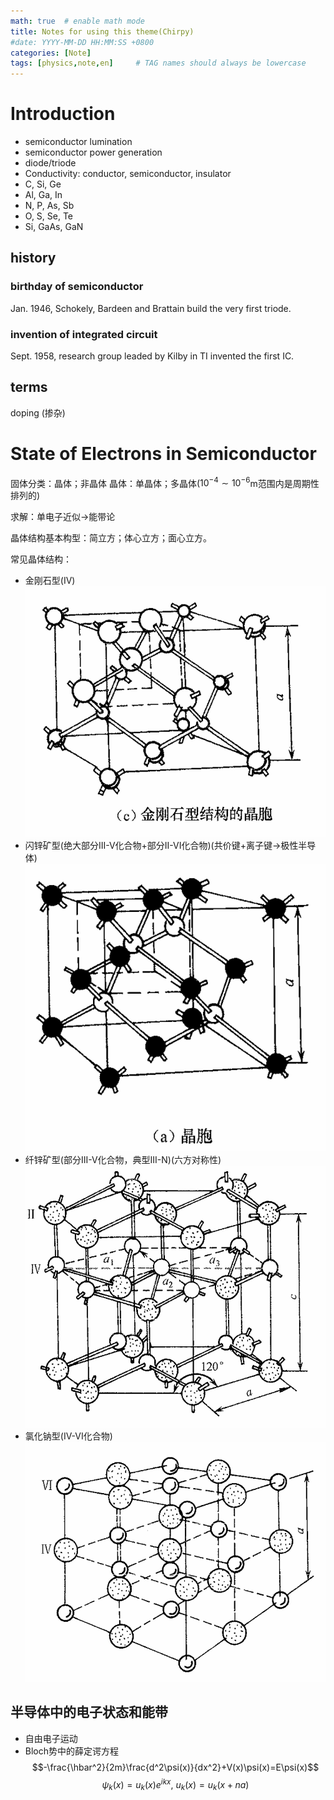 ```yaml
---
math: true  # enable math mode
title: Notes for using this theme(Chirpy)
#date: YYYY-MM-DD HH:MM:SS +0800
categories: [Note]
tags: [physics,note,en]     # TAG names should always be lowercase
---
```

# Introduction
- semiconductor lumination
- semiconductor power generation
- diode/triode
- Conductivity: conductor, semiconductor, insulator
- C, Si, Ge
- Al, Ga, In
- N, P, As, Sb
- O, S, Se, Te
- Si, GaAs, GaN

## history
### birthday of semiconductor
Jan. 1946, Schokely, Bardeen and Brattain build the very first triode.
### invention of integrated circuit
Sept. 1958, research group leaded by Kilby in TI invented the first IC.

## terms
doping (掺杂)

# State of Electrons in Semiconductor
固体分类：晶体；非晶体
晶体：单晶体；多晶体($10^{-4}\sim10^{-6}$m范围内是周期性排列的)

求解：单电子近似$\rightarrow$能带论

晶体结构基本构型：简立方；体心立方；面心立方。

常见晶体结构：
- 金刚石型(IV)
![金刚石型](/assets/img/Semiconducting-Physics/金刚石型.png)
- 闪锌矿型(绝大部分III-V化合物+部分II-VI化合物)(共价键+离子键$\rightarrow$极性半导体)
![闪锌矿型](/assets/img/Semiconducting-Physics/闪锌矿型.png)
- 纤锌矿型(部分III-V化合物，典型III-N)(六方对称性)
![纤锌矿型](/assets/img/Semiconducting-Physics/纤锌矿型.png)
- 氯化钠型(IV-VI化合物)
![氯化钠型](/assets/img/Semiconducting-Physics/氯化钠型.png)

## 半导体中的电子状态和能带
- 自由电子运动
- Bloch势中的薛定谔方程
  $$-\frac{\hbar^2}{2m}\frac{d^2\psi(x)}{dx^2}+V(x)\psi(x)=E\psi(x)$$
  $$\psi_k(x)=u_k(x)e^{ikx}, \ u_k(x)=u_k(x+na)$$
  